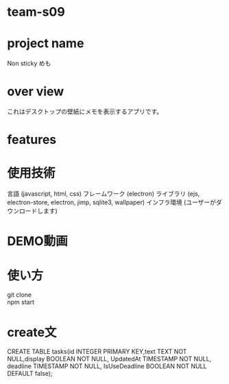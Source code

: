 # team-s09

# project name
Non sticky めも

# over view
これはデスクトップの壁紙にメモを表示するアプリです。

# features


# 使用技術
言語 (javascript, html, css)
フレームワーク (electron)
ライブラリ (ejs, electron-store, electron, jimp, sqlite3, wallpaper)
インフラ環境 (ユーザーがダウンロードします)

# DEMO動画


# 使い方
git clone<br>
npm start<br>

# create文
 CREATE TABLE tasks(id INTEGER PRIMARY KEY,text TEXT NOT NULL,display BOOLEAN NOT NULL, UpdatedAt TIMESTAMP NOT NULL, deadline TIMESTAMP NOT NULL, IsUseDeadline BOOLEAN NOT NULL DEFAULT false);